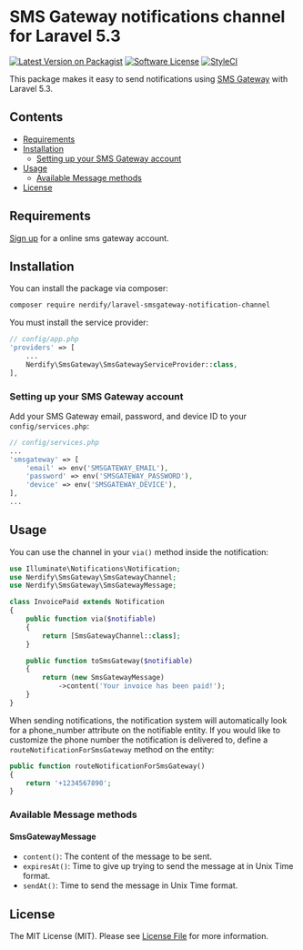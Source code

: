 # SMS Gateway notifications channel for Laravel 5.3

[![Latest Version on Packagist](https://img.shields.io/packagist/v/nerdify/laravel-smsgateway-notification-channel.svg?style=flat-square)](https://packagist.org/packages/nerdify/laravel-smsgateway-notification-channel)
[![Software License](https://img.shields.io/badge/license-MIT-brightgreen.svg?style=flat-square)](LICENSE.md)
[![StyleCI](https://styleci.io/repos/73677449/shield)](https://styleci.io/repos/73677449)

This package makes it easy to send notifications using [SMS Gateway](https://smsgateway.me/sms-api-documentation/getting-started) with Laravel 5.3.

## Contents

- [Requirements](#requirements)
- [Installation](#installation)
	- [Setting up your SMS Gateway account](#setting-up-your-sms-gateway-account)
- [Usage](#usage)
	- [Available Message methods](#available-message-methods)
- [License](#license)

## Requirements
[Sign up](https://smsgateway.me/admin/users/login#signup) for a online sms gateway account.

## Installation

You can install the package via composer:

``` bash
composer require nerdify/laravel-smsgateway-notification-channel
```

You must install the service provider:

```php
// config/app.php
'providers' => [
    ...
    Nerdify\SmsGateway\SmsGatewayServiceProvider::class,
],
```

### Setting up your SMS Gateway account

Add your SMS Gateway email, password, and device ID to your `config/services.php`:

```php
// config/services.php
...
'smsgateway' => [
    'email' => env('SMSGATEWAY_EMAIL'),
    'password' => env('SMSGATEWAY_PASSWORD'),
    'device' => env('SMSGATEWAY_DEVICE'),
],
...
```

## Usage

You can use the channel in your `via()` method inside the notification:

``` php
use Illuminate\Notifications\Notification;
use Nerdify\SmsGateway\SmsGatewayChannel;
use Nerdify\SmsGateway\SmsGatewayMessage;

class InvoicePaid extends Notification
{
    public function via($notifiable)
    {
        return [SmsGatewayChannel::class];
    }

    public function toSmsGateway($notifiable)
    {
        return (new SmsGatewayMessage)
            ->content('Your invoice has been paid!');
    }
}
```

When sending notifications, the notification system will automatically look for a phone_number attribute on the notifiable entity. If you would like to customize the phone number the notification is delivered to, define a `routeNotificationForSmsGateway` method on the entity:

```php
public function routeNotificationForSmsGateway()
{
    return '+1234567890';
}
```

### Available Message methods

#### SmsGatewayMessage

- `content()`: The content of the message to be sent.
- `expiresAt()`: Time to give up trying to send the message at in Unix Time format.
- `sendAt()`: Time to send the message in Unix Time format.

## License

The MIT License (MIT). Please see [License File](LICENSE.md) for more information.
